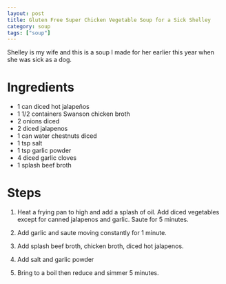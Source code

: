 ```yaml
---
layout: post
title: Gluten Free Super Chicken Vegetable Soup for a Sick Shelley
category: soup
tags: ["soup"]
---
```

Shelley is my wife and this is a soup I made for her earlier this year when she was sick as a dog.

# Ingredients

* 1 can diced hot jalapeños
* 1 1/2 containers Swanson chicken broth
* 2 onions diced
* 2 diced jalapenos 
* 1 can water chestnuts diced
* 1 tsp salt
* 1 tsp garlic powder
* 4 diced garlic cloves
* 1 splash beef broth

# Steps

1.  Heat a frying pan to high and add a splash of oil.  Add diced vegetables except for canned jalapenos and garlic.  Saute for 5 minutes.

2.  Add garlic and saute moving constantly for 1 minute.

3.  Add splash beef broth, chicken broth, diced hot jalapenos.

4.  Add salt and garlic powder

5.  Bring to a boil then reduce and simmer 5 minutes.

